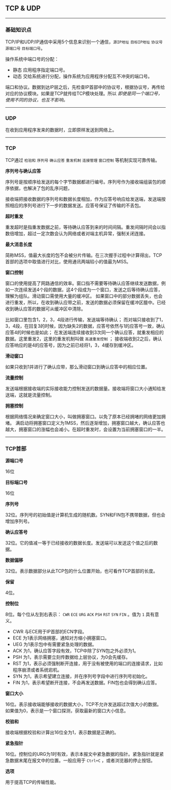 ## TCP & UDP

---

### 基础知识点

TCP/IP和UDP/IP通信中采用5个信息来识别一个通信，`源IP地址` `目标IP地址` `协议号` `源端口号` `目标端口号`。

操作系统中端口号的分配： 
- 静态 应用程序指定端口号。
- 动态 交给系统进行分配，操作系统为应用程序分配互不冲突的端口号。

端口和协议。数据到达IP层之后，先检查IP首部中的协议号，根据协议号，再传给对应的协议模块。如果是TCP就传给TCP模块处理。所以 *即使是同一个端口号，使用不同的协议，也互不影响。*

---

### UDP

在收到应用程序发来的数据时，立即原样发送到网络上。

---

### TCP

TCP通过 `检验和` `序列号` `确认应答` `重发机制` `连接管理` `窗口控制` 等机制实现可靠传输。

**序列号与确认应答**

序列号是按顺序给发送的每个字节数据都进行编号。序列号作为接收端组装包的顺序依据，也解决了包的乱序问题，

接收端把接收数据的序列号和数据长度相加，作为应答号响应给发送端，发送端按照相应的序列号进行下一步的数据发送。应答号保证了传输的不丢包。

**超时重发**

重发超时是指重发数据之前，等待确认应答到来的时间间隔。重发间隔时间会以指数倍增加，超过一定次数会认为网络或者对端主机异常，强制关闭连接。

**最大消息长度**

简称MSS，值最大长度的包不会被分片传输。在三次握手过程中计算得出，TCP首部的选项中取值进行对比，使用通讯两端较小的值最为MSS。

**窗口控制**

窗口的使用提高了网路通信的效率。窗口指不需要等待确认应答继续发送数据，例如一次连续发送4个段的数据，这4个段成为一个窗口，发送之后等待确认应答，理解为组队。滑动窗口需使用大量的缓冲区。
如果窗口中的部分数据丢失，也会进行重发，所以，在收到确认应带之前，发送的数据必须保留在缓冲区膻中。已经收到确认应答的数据可从缓冲区中清除。

比如窗口里包含1，2，3，4段进行传输，发送端等待确认；
而对端只接收到了1，3，4段，在回复3的时候，因为缺失2的数据，应答号依然与1的应答号一致，确认应答4的时候也是如此；
在发送端连续接收到3次同一个确认应答，就重发相应的数据。这里重发2，这里的重发机制叫做 `高速重发控制` ；
接收端收到2之后，确认应答响应的是4的应答号，因为之前已经将1，3，4缓存到缓冲区。

**滑动窗口**

如果只收到1并进行了确认应带，那么滑动窗口到确认应答中的相应位置。

**流量控制**

发送端根据接收端的实际接收能力控制发送的数据量。接收端将窗口大小通知给发送端，这就是流量控制。

**拥塞控制**

根据网络情况来确定窗口大小，叫做拥塞窗口。以免了原本已经拥堵的网络更加拥堵。
满启动将拥塞窗口定义为1MSS，然后逐渐增加，拥塞窗口越大，确认应答也越大，拥塞窗口的涨幅也会减小。在超时重发时，会设置为当前拥塞窗口的一半。

---

### TCP首部

**源端口号**

16位

**目标端口号**

16位

**序列号**

32位。序列号的初始值是计算机生成的随机数。SYN和FIN包不携带数据，但也会增加序列号。

**确认应答号**

32位。它的值减一等于已经接收的数据长度。发送端可以发送这个值之后的数据。

**数据偏移**

32位。表示数据部分从此TCP包的什么位置开始，也可看作TCP首部的长度。

**保留**

4位。

**控制位**

8位。每个位从左到右表示： `CWR` `ECE` `URG` `ACK` `PSH` `RST` `SYN` `FIN` 。值为 `1`  具有意义。

- CWR  与ECE用于IP首部的ECN字段。
- ECE   为1表示网络拥塞，通知对方缩小拥塞窗口。
- UEG  为1表示包中有需要紧急处理的数据。
- ACK  为1，确认应答字段有效，TCP中除了SYN包之外必须为1。
- PSH  为1，表示需要立刻传数据给上层协议，为0会先缓存。
- RST  为1，表示必须强制断开连接，用于没有被使用的端口的连接请求，比如程序崩溃或者系统宕机。
- SYN  为1，表示希望建立连接，并在序列号字段中进行序列号初始化。
- FIN  为1，表示希望断开连接，不会再发送数据。FIN包也会得到确认应答。

**窗口大小**

16位。表示接收端能够接收的数据大小，TCP不允许发送超过次值大小的数据。
如果值为0，表示是一个窗口探测，获取最新的窗口大小信息。

**校验和**

接收端根据校验和计算出16位全为1，表示数据是正确的。

**紧急指针**

16位。控制位的URG为1时有效，表示本报文中紧急数据的指针。紧急指针就是紧急数据末尾在报文中的位置。一般应用于 `Ctrl+C` ，或者浏览器的停止按钮。

**选项**

用于提高TCP的传输性能。
